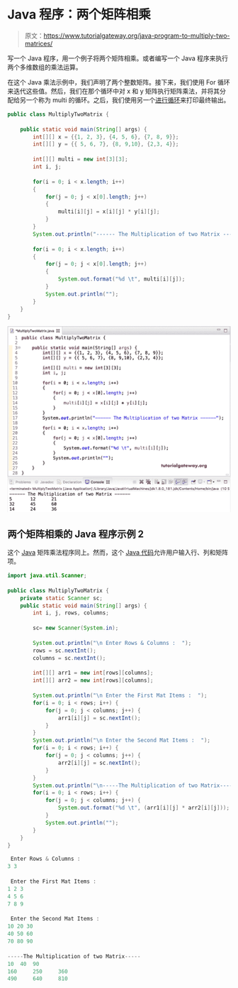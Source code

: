 # Java 程序：两个矩阵相乘

> 原文：<https://www.tutorialgateway.org/java-program-to-multiply-two-matrices/>

写一个 Java 程序，用一个例子将两个矩阵相乘。或者编写一个 Java 程序来执行两个多维数组的乘法运算。

在这个 Java 乘法示例中，我们声明了两个整数矩阵。接下来，我们使用 For 循环来迭代这些值。然后，我们在那个循环中对 x 和 y 矩阵执行矩阵乘法，并将其分配给另一个称为 multi 的循环。之后，我们使用另一个[进行循环](https://www.tutorialgateway.org/java-for-loop/)来打印最终输出。

```java
public class MultiplyTwoMatrix {

	public static void main(String[] args) {
		int[][] x = {{1, 2, 3}, {4, 5, 6}, {7, 8, 9}};
		int[][] y = {{ 5, 6, 7}, {8, 9,10}, {2,3, 4}};

		int[][] multi = new int[3][3];
		int i, j;

		for(i = 0; i < x.length; i++)
		{
			for(j = 0; j < x[0].length; j++)
			{
				multi[i][j] = x[i][j] * y[i][j];
			}
		}
		System.out.println("------ The Multiplication of two Matrix ------");

		for(i = 0; i < x.length; i++)
		{
			for(j = 0; j < x[0].length; j++)
			{
				System.out.format("%d \t", multi[i][j]);
			}
			System.out.println("");
		}
	}
}
```

![Java program to Multiply two Matrices 1](img/14e6e9de02b06d533a97ef3966c26561.png)

## 两个矩阵相乘的 Java 程序示例 2

这个 [Java](https://www.tutorialgateway.org/learn-java-programs/) 矩阵乘法程序同上。然而，这个 [Java 代码](https://www.tutorialgateway.org/java-tutorial/)允许用户输入行、列和矩阵项。

```java
import java.util.Scanner;

public class MultiplyTwoMatrix {
	private static Scanner sc;
	public static void main(String[] args) {
		int i, j, rows, columns;

		sc= new Scanner(System.in);

		System.out.println("\n Enter Rows & Columns :  ");
		rows = sc.nextInt();
		columns = sc.nextInt();

		int[][] arr1 = new int[rows][columns];
		int[][] arr2 = new int[rows][columns];

		System.out.println("\n Enter the First Mat Items :  ");
		for(i = 0; i < rows; i++) {
			for(j = 0; j < columns; j++) {
				arr1[i][j] = sc.nextInt();
			}		
		}
		System.out.println("\n Enter the Second Mat Items :  ");
		for(i = 0; i < rows; i++) {
			for(j = 0; j < columns; j++) {
				arr2[i][j] = sc.nextInt();
			}		
		}
		System.out.println("\n-----The Multiplication of two Matrix----- ");
		for(i = 0; i < rows; i++) {
			for(j = 0; j < columns; j++) {
				System.out.format("%d \t", (arr1[i][j] * arr2[i][j]));
			}
			System.out.println("");
		}
	}
}
```

```java
 Enter Rows & Columns :  
3 3

 Enter the First Mat Items :  
1 2 3
4 5 6
7 8 9

 Enter the Second Mat Items :  
10 20 30
40 50 60
70 80 90

-----The Multiplication of two Matrix----- 
10 	40 	90 	
160 	250 	360 	
490 	640 	810 
```